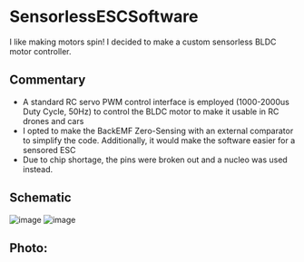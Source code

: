 # SensorlessESCSoftware

I like making motors spin! I decided to make a custom sensorless BLDC motor controller.

## Commentary
- A standard RC servo PWM control interface is employed (1000-2000us Duty Cycle, 50Hz) to control the BLDC motor to make it usable in RC drones and cars
- I opted to make the BackEMF Zero-Sensing with an external comparator to simplify the code. Additionally, it would make the software easier for a sensored ESC
- Due to chip shortage, the pins were broken out and a nucleo was used instead.

## Schematic
![image](https://user-images.githubusercontent.com/32375512/142559879-6bcc972d-e7d7-4192-b4b5-bf94f3be7d23.png)
![image](https://user-images.githubusercontent.com/32375512/142559903-1e754333-308f-49bd-9c56-6b7a22ce56b6.png)

## Photo:
